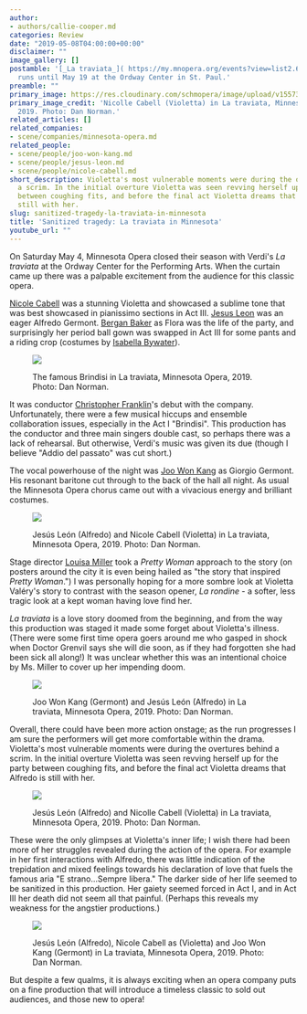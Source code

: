 ```yaml
---
author:
- authors/callie-cooper.md
categories: Review
date: "2019-05-08T04:00:00+00:00"
disclaimer: ""
image_gallery: []
postamble: '[_La traviata_]( https://my.mnopera.org/events?view=list2.67559505.1144286402.1557108489-1809359702.1556996509)
  runs until May 19 at the Ordway Center in St. Paul.'
preamble: ""
primary_image: https://res.cloudinary.com/schmopera/image/upload/v1557326973/media/2019/05/sqMNOTravDN3_3637.jpg
primary_image_credit: 'Nicolle Cabell (Violetta) in La traviata, Minnesota Opera,
  2019. Photo: Dan Norman.'
related_articles: []
related_companies:
- scene/companies/minnesota-opera.md
related_people:
- scene/people/joo-won-kang.md
- scene/people/jesus-leon.md
- scene/people/nicole-cabell.md
short_description: Violetta's most vulnerable moments were during the overtures behind
  a scrim. In the initial overture Violetta was seen revving herself up for the party
  between coughing fits, and before the final act Violetta dreams that Alfredo is
  still with her.
slug: sanitized-tragedy-la-traviata-in-minnesota
title: 'Sanitized tragedy: La traviata in Minnesota'
youtube_url: ""
---
```

On Saturday May 4, Minnesota Opera closed their season with Verdi's _La traviata_ at the Ordway Center for the Performing Arts. When the curtain came up there was a palpable excitement from the audience for this classic opera.

[Nicole Cabell](/scene/people/nicole-cabell/) was a stunning Violetta and showcased a sublime tone that was best showcased in pianissimo sections in Act III. [Jesus Leon](/scene/people/jesus-leon/) was an eager Alfredo Germont. [Bergan Baker](/scene/people/bergan-baker/) as Flora was the life of the party, and surprisingly her period ball gown was swapped in Act III for some pants and a riding crop (costumes by [Isabella Bywater](https://mnopera.org/biography/isabella-bywater/)).

<figure data-type="image">

![](https://res.cloudinary.com/schmopera/image/upload/v1557326896/media/2019/05/MNOTravDN4_3362.jpg)

<figcaption>The famous Brindisi in La traviata, Minnesota Opera, 2019. Photo: Dan Norman.</figcaption>

</figure>

It was conductor [Christopher Franklin](https://mnopera.org/biography/christopher-franklin/)'s debut with the company. Unfortunately, there were a few musical hiccups and ensemble collaboration issues, especially in the Act I "Brindisi". This production has the conductor and three main singers double cast, so perhaps there was a lack of rehearsal. But otherwise, Verdi's music was given its due (though I believe "Addio del passato" was cut short.)

The vocal powerhouse of the night was [Joo Won Kang](/scene/people/joo-won-kang/) as Giorgio Germont. His resonant baritone cut through to the back of the hall all night. As usual the Minnesota Opera chorus came out with a vivacious energy and brilliant costumes.

<figure data-type="image">

![](https://res.cloudinary.com/schmopera/image/upload/v1557326917/media/2019/05/MNOTravDN3_3599.jpg)

<figcaption>Jesús León (Alfredo) and Nicole Cabell (Violetta) in La traviata, Minnesota Opera, 2019. Photo: Dan Norman.</figcaption>

</figure>

Stage director [Louisa Miller](https://mnopera.org/biography/louisa-muller/) took a _Pretty Woman_ approach to the story (on posters around the city it is even being hailed as "the story that inspired _Pretty Woman_.") I was personally hoping for a more sombre look at Violetta Valéry's story to contrast with the season opener, _La rondine_ - a softer, less tragic look at a kept woman having love find her.

_La traviata_ is a love story doomed from the beginning, and from the way this production was staged it made some forget about Violetta's illness. (There were some first time opera goers around me who gasped in shock when Doctor Grenvil says she will die soon, as if they had forgotten she had been sick all along!) It was unclear whether this was an intentional choice by Ms. Miller to cover up her impending doom.

<figure data-type="image">

![](https://res.cloudinary.com/schmopera/image/upload/v1557326935/media/2019/05/MNOTravDN3_4315.jpg)

<figcaption>Joo Won Kang (Germont) and Jesús León (Alfredo) in La traviata, Minnesota Opera, 2019. Photo: Dan Norman.</figcaption>

</figure>

Overall, there could have been more action onstage; as the run progresses I am sure the performers will get more comfortable within the drama. Violetta's most vulnerable moments were during the overtures behind a scrim. In the initial overture Violetta was seen revving herself up for the party between coughing fits, and before the final act Violetta dreams that Alfredo is still with her.

<figure data-type="image">

![](https://res.cloudinary.com/schmopera/image/upload/v1557326952/media/2019/05/MNOTravDN1_3622.jpg)

<figcaption>Jesús León (Alfredo) and Nicolle Cabell (Violetta) in La traviata, Minnesota Opera, 2019. Photo: Dan Norman.</figcaption>

</figure>

These were the only glimpses at Violetta's inner life; I wish there had been more of her struggles revealed during the action of the opera. For example in her first interactions with Alfredo, there was little indication of the trepidation and mixed feelings towards his declaration of love that fuels the famous aria "E strano...Sempre libera." The darker side of her life seemed to be sanitized in this production. Her gaiety seemed forced in Act I, and in Act III her death did not seem all that painful. (Perhaps this reveals my weakness for the angstier productions.)

<figure data-type="image">

![](https://res.cloudinary.com/schmopera/image/upload/v1557326964/media/2019/05/MNOTravDN3_5256.jpg)

<figcaption>Jesús León (Alfredo), Nicole Cabell as (Violetta) and Joo Won Kang (Germont) in La traviata, Minnesota Opera, 2019. Photo: Dan Norman.</figcaption>

</figure>

But despite a few qualms, it is always exciting when an opera company puts on a fine production that will introduce a timeless classic to sold out audiences, and those new to opera!